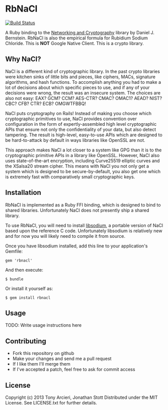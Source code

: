 RbNaCl
======
[![Build Status](https://travis-ci.org/cryptosphere/rbnacl.png?branch=master)](https://travis-ci.org/cryptosphere/rbnacl)

A Ruby binding to the [Networking and Cryptography][nacl] library by Daniel
J. Bernstein. RbNaCl is also the empirical formula for Rubidium Sodium
Chloride. This is **NOT** Google Native Client. This is a crypto library.

[nacl]: http://nacl.cr.yp.to/

## Why NaCl?

NaCl is a different kind of cryptographic library. In the past crypto
libraries were kitchen sinks of little bits and pieces, like ciphers,
MACs, signature algorithms, and hash functions. To accomplish anything
you had to make a lot of decisions about which specific pieces to use,
and if any of your decisions were wrong, the result was an insecure
system. The choices are also not easy: EAX? GCM? CCM? AES-CTR? CMAC?
OMAC1? AEAD? NIST? CBC? CFB? CTR? ECB? OMGWTFBBQ!

NaCl puts cryptography on Rails! Instead of making you choose which
cryptographic primitives to use, NaCl provides convention over configuration
in the form of expertly-assembled high level cryptographic APIs that ensure
not only the confidentiality of your data, but also detect tampering.
The result is high-level, easy-to-use APIs which are designed to be
hard-to-attack by default in ways libraries like OpenSSL are not.

This approach makes NaCl a lot closer to a system like GPG than it is
to the cryptographic primitive APIs in a library like OpenSSL. However,
NaCl also uses state-of-the-art encryption, including Curve25519 elliptic
curves and the XSalsa20 stream cipher. This means with NaCl you not only get
a system which is designed to be secure-by-default, you also get one which
is extremely fast with comparatively small cryptographic keys.

## Installation

RbNaCl is implemented as a Ruby FFI binding, which is designed to bind to
shared libraries. Unfortunately NaCl does not presently ship a shared library.

To use RbNaCl, you will need to install [libsodium][libsodium], a portable
version of NaCl based upon the reference C code. Unfortunately libsodium
is relatively new and for now you will likely need to compile it from source.

[libsodium]: https://github.com/jedisct1/libsodium

Once you have libsodium installed, add this line to your application's Gemfile:

    gem 'rbnacl'

And then execute:

    $ bundle

Or install it yourself as:

    $ gem install rbnacl

## Usage

TODO: Write usage instructions here

## Contributing

* Fork this repository on github
* Make your changes and send me a pull request
* If I like them I'll merge them
* If I've accepted a patch, feel free to ask for commit access

## License

Copyright (c) 2013 Tony Arcieri, Jonathan Stott
Distributed under the MIT License. See
LICENSE.txt for further details.
